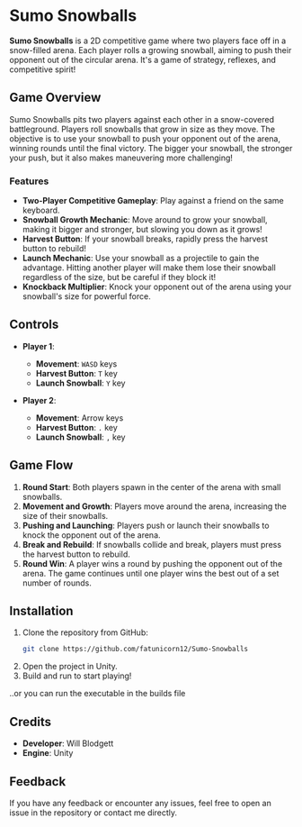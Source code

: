 # Sumo Snowballs

**Sumo Snowballs** is a 2D competitive game where two players face off in a snow-filled arena. Each player rolls a growing snowball, aiming to push their opponent out of the circular arena. It's a game of strategy, reflexes, and competitive spirit!

## Game Overview
Sumo Snowballs pits two players against each other in a snow-covered battleground. Players roll snowballs that grow in size as they move. The objective is to use your snowball to push your opponent out of the arena, winning rounds until the final victory. The bigger your snowball, the stronger your push, but it also makes maneuvering more challenging!

### Features
- **Two-Player Competitive Gameplay**: Play against a friend on the same keyboard.
- **Snowball Growth Mechanic**: Move around to grow your snowball, making it bigger and stronger, but slowing you down as it grows!
- **Harvest Button**: If your snowball breaks, rapidly press the harvest button to rebuild!
- **Launch Mechanic**: Use your snowball as a projectile to gain the advantage. Hitting another player will make them lose their snowball regardless of the size, but be careful if they block it!
- **Knockback Multiplier**: Knock your opponent out of the arena using your snowball's size for powerful force.

## Controls
- **Player 1**:
  - **Movement**: `WASD` keys
  - **Harvest Button**: `T` key
  - **Launch Snowball**: `Y` key

- **Player 2**:
  - **Movement**: Arrow keys
  - **Harvest Button**: `.` key
  - **Launch Snowball**: `,` key

## Game Flow
1. **Round Start**: Both players spawn in the center of the arena with small snowballs.
2. **Movement and Growth**: Players move around the arena, increasing the size of their snowballs.
3. **Pushing and Launching**: Players push or launch their snowballs to knock the opponent out of the arena.
4. **Break and Rebuild**: If snowballs collide and break, players must press the harvest button to rebuild.
5. **Round Win**: A player wins a round by pushing the opponent out of the arena. The game continues until one player wins the best out of a set number of rounds.

## Installation
1. Clone the repository from GitHub:  
   ```sh
   git clone https://github.com/fatunicorn12/Sumo-Snowballs
   ```
2. Open the project in Unity.
3. Build and run to start playing!

..or you can run the executable in the builds file

## Credits
- **Developer**: Will Blodgett
- **Engine**: Unity

## Feedback
If you have any feedback or encounter any issues, feel free to open an issue in the repository or contact me directly.

